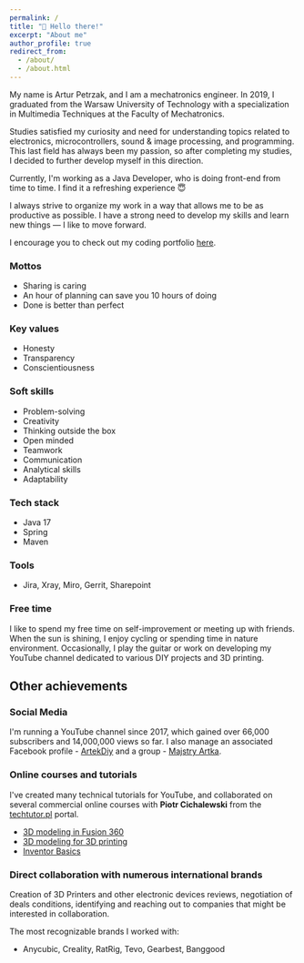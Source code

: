 ```yaml
---
permalink: /
title: "👋 Hello there!"
excerpt: "About me"
author_profile: true
redirect_from: 
  - /about/
  - /about.html
---
```


My name is Artur Petrzak, and I am a mechatronics engineer.
In 2019, I graduated from the Warsaw University of Technology with a specialization in Multimedia Techniques at the Faculty of Mechatronics.

Studies satisfied my curiosity and need for understanding topics related to electronics, microcontrollers, sound & image processing, and programming.
This last field has always been my passion, so after completing my studies, I decided to further develop myself in this direction.

Currently, I'm working as a Java Developer, who is doing front-end from time to time.
I find it a refreshing experience 😇

I always strive to organize my work in a way that allows me to be as productive as possible.
I have a strong need to develop my skills and learn new things — I like to move forward.

I encourage you to check out my coding portfolio [here](/portfolio/).

### Mottos

- Sharing is caring
- An hour of planning can save you 10 hours of doing
- Done is better than perfect

### Key values

- Honesty
- Transparency
- Conscientiousness

### Soft skills

- Problem-solving
- Creativity
- Thinking outside the box
- Open minded
- Teamwork
- Communication
- Analytical skills
- Adaptability

### Tech stack

- Java 17
- Spring
- Maven

### Tools

- Jira, Xray, Miro, Gerrit, Sharepoint

### Free time

I like to spend my free time on self-improvement or meeting up with friends.
When the sun is shining, I enjoy cycling or spending time in nature environment.
Occasionally, I play the guitar or work on developing my YouTube channel dedicated to various DIY projects and 3D printing.

## Other achievements

### Social Media

I'm running a YouTube channel since 2017, which gained over 66,000 subscribers and 14,000,000 views so far.
I also manage an associated Facebook profile - [ArtekDiy](https://www.facebook.com/ArtekDiy/) and a group - [Majstry Artka](https://www.facebook.com/groups/MajstryArtka/).

### Online courses and tutorials

I've created many technical tutorials for YouTube, and collaborated on several commercial online courses with **Piotr Cichalewski** from the [techtutor.pl](https://techtutor.pl) portal.

- [3D modeling in Fusion 360](https://kursy.techtutor.pl/kurs/modelowanie-3d-w-fusion-360/)
- [3D modeling for 3D printing](https://kursy.techtutor.pl/kurs/modelowanie-3d-pod-druk-3d/)
- [Inventor Basics](https://kursy.techtutor.pl/kurs/inventor-podstawy/)

### Direct collaboration with numerous international brands

Creation of 3D Printers and other electronic devices reviews, negotiation of deals conditions, identifying and reaching out to companies that might be interested in collaboration.

The most recognizable brands I worked with:

- Anycubic, Creality, RatRig, Tevo, Gearbest, Banggood
